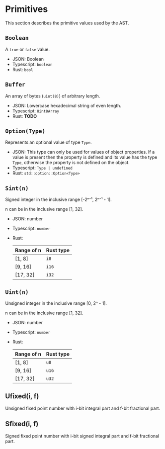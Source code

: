 # Primitives

This section describes the primitive values used by the AST.

## `Boolean`

A `true` or `false` value.

- JSON: Boolean
- Typescript: `boolean`
- Rust: `bool`

## `Buffer`

An array of bytes (`uint(8)`) of arbitrary length.

- JSON: Lowercase hexadecimal string of even length.
- Typescript: `Uint8Array`
- Rust: **TODO**

## `Option(Type)`

Represents an optional value of type `Type`.

- JSON: This type can only be used for values of object properties. If a value is present
  then the property is defined and its value has the type `Type`, otherwise the property is not defined
  on the object.
- Typescript: `Type | undefined`
- Rust: `std::option::Option<Type>`

## `Sint(n)`

Signed integer in the inclusive range [-2ⁿ⁻¹, 2ⁿ⁻¹ - 1].

n can be in the inclusive range [1, 32].

- JSON: number
- Typescript: `number`
- Rust:

  | Range of n | Rust type |
  |------------|-----------|
  | [1, 8]     | `i8`      |
  | [9, 16]    | `i16`     |
  | [17, 32]   | `i32`     |

## `Uint(n)`

Unsigned integer in the inclusive range [0, 2ⁿ - 1].

n can be in the inclusive range [1, 32].

- JSON: number
- Typescript: `number`
- Rust:

  | Range of n | Rust type |
  |------------|-----------|
  | [1, 8]     | `u8`      |
  | [9, 16]    | `u16`     |
  | [17, 32]   | `u32`     |

## Ufixed(i, f)

Unsigned fixed point number with i-bit integral part and f-bit fractional part.

## Sfixed(i, f)

Signed fixed point number with i-bit signed integral part and f-bit fractional part.
